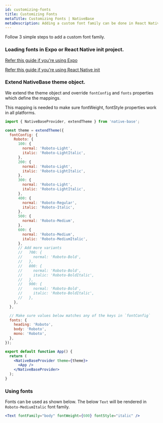 ```yaml
---
id: customizing-fonts
title: Customizing Fonts
metaTitle: Customizing Fonts | NativeBase
metaDescription: Adding a custom font family can be done in React Native by following three simple steps. Read on to know the steps to follow and how to use fonts in NativeBase.
---
```


Follow 3 simple steps to add a custom font family.

### Loading fonts in Expo or React Native init project.

[Refer this guide if you're using Expo](https://docs.expo.dev/guides/using-custom-fonts/)

[Refer this guide if you're using React Native init](https://aravindmnair.medium.com/add-custom-fonts-to-react-native-0-60-easily-in-3-steps-fcd71459f4c9)

### Extend NativeBase theme object.

We extend the theme object and override `fontConfig` and `fonts` properties which define the mappings.

This mapping is needed to make sure fontWeight, fontStyle properties work in all platforms.

```jsx
import { NativeBaseProvider, extendTheme } from 'native-base';

const theme = extendTheme({
  fontConfig: {
    Roboto: {
      100: {
        normal: 'Roboto-Light',
        italic: 'Roboto-LightItalic',
      },
      200: {
        normal: 'Roboto-Light',
        italic: 'Roboto-LightItalic',
      },
      300: {
        normal: 'Roboto-Light',
        italic: 'Roboto-LightItalic',
      },
      400: {
        normal: 'Roboto-Regular',
        italic: 'Roboto-Italic',
      },
      500: {
        normal: 'Roboto-Medium',
      },
      600: {
        normal: 'Roboto-Medium',
        italic: 'Roboto-MediumItalic',
      },
      // Add more variants
      //   700: {
      //     normal: 'Roboto-Bold',
      //   },
      //   800: {
      //     normal: 'Roboto-Bold',
      //     italic: 'Roboto-BoldItalic',
      //   },
      //   900: {
      //     normal: 'Roboto-Bold',
      //     italic: 'Roboto-BoldItalic',
      //   },
    },
  },

  // Make sure values below matches any of the keys in `fontConfig`
  fonts: {
    heading: 'Roboto',
    body: 'Roboto',
    mono: 'Roboto',
  },
});

export default function App() {
  return (
    <NativeBaseProvider theme={theme}>
      <App />
    </NativeBaseProvider>
  );
}
```

### Using fonts

Fonts can be used as shown below. The below `Text` will be rendered in `Roboto-MediumItalic` font family.

```jsx
<Text fontFamily="body" fontWeight={600} fontStyle="italic" />
```
